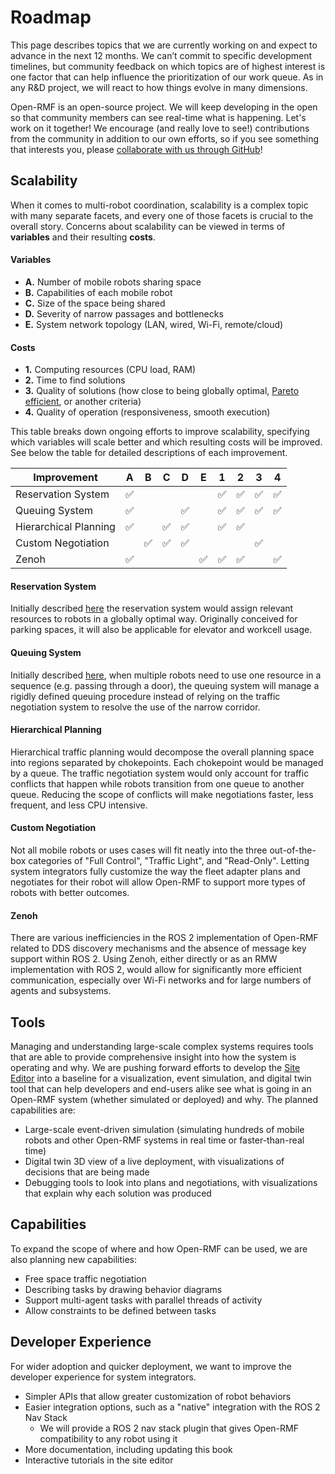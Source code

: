 # Roadmap

This page describes topics that we are currently working on and expect to advance in the next 12 months.
We can’t commit to specific development timelines, but community feedback on which topics are of highest interest is one factor that can help influence the prioritization of our work queue.
As in any R&D project, we will react to how things evolve in many dimensions.

Open-RMF is an open-source project.
We will keep developing in the open so that community members can see real-time what is happening.
Let's work on it together!
We encourage (and really love to see!) contributions from the community in addition to our own efforts, so if you see something that interests you, please [collaborate with us through GitHub](https://github.com/open-rmf/rmf/discussions)!

## Scalability

When it comes to multi-robot coordination, scalability is a complex topic with many separate facets, and every one of those facets is crucial to the overall story.
Concerns about scalability can be viewed in terms of **variables** and their resulting **costs**.

#### Variables
- **A.** Number of mobile robots sharing space
- **B.** Capabilities of each mobile robot
- **C.** Size of the space being shared
- **D.** Severity of narrow passages and bottlenecks
- **E.** System network topology (LAN, wired, Wi-Fi, remote/cloud)

#### Costs
- **1.** Computing resources (CPU load, RAM)
- **2.** Time to find solutions
- **3.** Quality of solutions (how close to being globally optimal, [Pareto efficient](https://en.wikipedia.org/wiki/Pareto_efficiency), or another criteria)
- **4.** Quality of operation (responsiveness, smooth execution)

This table breaks down ongoing efforts to improve scalability, specifying which variables will scale better and which resulting costs will be improved. See below the table for detailed descriptions of each improvement.

<!--
    It would be nice to have supercolumns for Variables and Costs in this table,
    but that is not currently supported by mdBook: https://github.com/rust-lang/mdBook/issues/1916
-->
|Improvement               | A | B | C | D | E | 1 | 2 | 3 | 4 |
|--------------------------|:-:|:-:|:-:|:-:|:-:|:-:|:-:|:-:|:-:|
| Reservation System       |✅ |   |   |   |   |✅ |✅ |✅ |✅ |
| Queuing System           |✅ |   |   |✅ |   |✅ |✅ |✅ |✅ |
| Hierarchical Planning    |✅ |   |✅ |✅ |   |✅ |✅ |   |   |
| Custom Negotiation       |   |✅ |✅ |✅ |   |   |   |✅ |   |
| Zenoh                    |✅ |   |   |   |✅ |✅ |✅ |   |✅ |

#### Reservation System

Initially described [here](https://github.com/open-rmf/rmf_traffic/issues/12) the reservation system would assign relevant resources to robots in a globally optimal way. Originally conceived for parking spaces, it will also be applicable for elevator and workcell usage.

#### Queuing System

Initially described [here](https://github.com/open-rmf/rmf_ros2/issues/214), when multiple robots need to use one resource in a sequence (e.g. passing through a door), the queuing system will manage a rigidly defined queuing procedure instead of relying on the traffic negotiation system to resolve the use of the narrow corridor.

#### Hierarchical Planning

Hierarchical traffic planning would decompose the overall planning space into regions separated by chokepoints. Each chokepoint would be managed by a queue. The traffic negotiation system would only account for traffic conflicts that happen while robots transition from one queue to another queue. Reducing the scope of conflicts will make negotiations faster, less frequent, and less CPU intensive.

#### Custom Negotiation

Not all mobile robots or uses cases will fit neatly into the three out-of-the-box categories of "Full Control", "Traffic Light", and "Read-Only". Letting system integrators fully customize the way the fleet adapter plans and negotiates for their robot will allow Open-RMF to support more types of robots with better outcomes.


#### Zenoh

There are various inefficiencies in the ROS 2 implementation of Open-RMF related to DDS discovery mechanisms and the absence of message key support within ROS 2. Using Zenoh, either directly or as an RMW implementation with ROS 2, would allow for significantly more efficient communication, especially over Wi-Fi networks and for large numbers of agents and subsystems.

## Tools

Managing and understanding large-scale complex systems requires tools that are able to provide comprehensive insight into how the system is operating and why. We are pushing forward efforts to develop the [Site Editor](https://github.com/open-rmf/rmf_site) into a baseline for a visualization, event simulation, and digital twin tool that can help developers and end-users alike see what is going in an Open-RMF system (whether simulated or deployed) and why. The planned capabilities are:

* Large-scale event-driven simulation (simulating hundreds of mobile robots and other Open-RMF systems in real time or faster-than-real time)
* Digital twin 3D view of a live deployment, with visualizations of decisions that are being made
* Debugging tools to look into plans and negotiations, with visualizations that explain why each solution was produced

## Capabilities

To expand the scope of where and how Open-RMF can be used, we are also planning new capabilities:

* Free space traffic negotiation
* Describing tasks by drawing behavior diagrams
* Support multi-agent tasks with parallel threads of activity
* Allow constraints to be defined between tasks

## Developer Experience

For wider adoption and quicker deployment, we want to improve the developer experience for system integrators.

* Simpler APIs that allow greater customization of robot behaviors
* Easier integration options, such as a "native" integration with the ROS 2 Nav Stack
    * We will provide a ROS 2 nav stack plugin that gives Open-RMF compatibility to any robot using it
* More documentation, including updating this book
* Interactive tutorials in the site editor
